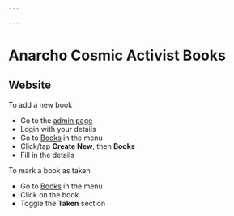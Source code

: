 ```yaml
---

---
```

# Anarcho Cosmic Activist Books

## Website

To add a new book

* Go to the [admin page](http://acabooks.org.uk/admin)
* Login with your details
* Go to [Books]() in the menu
* Click/tap **Create New**, then **Books**
* Fill in the details

To mark a book as taken

* Go to [Books]() in the menu
* Click on the book
* Toggle the **Taken** section